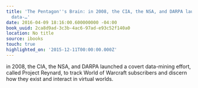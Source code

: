 ```yaml
---
title: 'The Pentagon''s Brain: in 2008, the CIA, the NSA, and DARPA launched a covert
  data-…'
date: 2016-04-09 18:16:00.600000000 -04:00
book_uuid: 2ca8d9ad-3c3b-4ac6-97ad-e93c52f140a0
location: No title
source: ibooks
touch: true
highlighted_on: '2015-12-11T00:00:00.000Z'
---
```


in 2008, the CIA, the NSA, and DARPA launched a covert data-mining effort, called Project Reynard, to track World of Warcraft subscribers and discern how they exist and interact in virtual worlds.